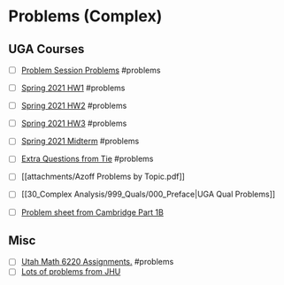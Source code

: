 # Problems (Complex)

## UGA Courses
	
- [ ]  [Problem Session Problems](attachments/8155-starter-problems.pdf) #problems

- [ ]  [Spring 2021 HW1](attachments/8150-hw1.pdf) #problems
    
- [ ]  [Spring 2021 HW2](attachments/8150-hw2.pdf) #problems
    
- [ ]  [Spring 2021 HW3](attachments/8150-hw3.pdf) #problems
    
- [ ]  [Spring 2021 Midterm](attachments/Spring2020Midterm.pdf) #problems
    
- [ ]  [Extra Questions from Tie](attachments/Questions_from_Tie.pdf) #problems

- [ ]  [[attachments/Azoff Problems by Topic.pdf]]

- [ ]  [[30_Complex Analysis/999_Quals/000_Preface|UGA Qual Problems]]
- [ ]  [Problem sheet from Cambridge Part 1B](https://dec41.user.srcf.net/notes/IB_L/complex_methods_eg.pdf)
    
## Misc


- [ ]  [Utah Math 6220 Assignments.](http://www.math.utah.edu/~astephan/134.pdf) #problems
- [ ]  [Lots of problems from JHU](https://math.jhu.edu/gradexam/analysisexams.pdf)